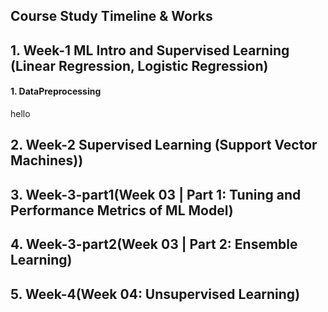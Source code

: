 ## Course Study Timeline & Works
## 1. Week-1 ML Intro and Supervised Learning (Linear Regression, Logistic Regression)
   #### 1. DataPreprocessing
   hello
## 2. Week-2 Supervised Learning (Support Vector Machines))
## 3. Week-3-part1(Week 03 | Part 1: Tuning and Performance Metrics of ML Model)
## 4. Week-3-part2(Week 03 | Part 2: Ensemble Learning)
## 5. Week-4(Week 04: Unsupervised Learning)


